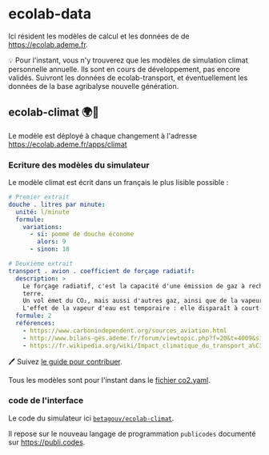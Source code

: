 # ecolab-data

Ici résident les modèles de calcul et les données de de https://ecolab.ademe.fr.

:bulb: Pour l'instant, vous n'y trouverez que les modèles de simulation climat personnelle annuelle. Ils sont en cours de développement, pas encore validés. Suivront les données de ecolab-transport, et éventuellement les données de la base agribalyse nouvelle génération.

## ecolab-climat 🌍🥵

Le modèle est déployé à chaque changement à l'adresse https://ecolab.ademe.fr/apps/climat

### Ecriture des modèles du simulateur

Le modèle climat est écrit dans un français le plus lisible possible : 

```yaml
# Premier extrait 
douche . litres par minute:
  unité: l/minute
  formule:
    variations:
      - si: pomme de douche économe
        alors: 9
      - sinon: 18

# Deuxième extrait 
transport . avion . coefficient de forçage radiatif:
  description: >
    Le forçage radiatif, c'est la capacité d'une émission de gaz à rechauffer la
    terre.
    Un vol émet du CO₂, mais aussi d'autres gaz, ainsi que de la vapeur libérée en haute altitude. Le forçage radiatif de ces émissions est conséquent et doit donc être pris en compte, mais c'est une estimation très compliquée.
    L'effet de la vapeur d'eau est temporaire : elle disparaît à court-terme par rapport au CO₂ qui reste très longtemps présent. Son effet n'en reste pas moins massif.
  formule: 2
  références:
    - https://www.carbonindependent.org/sources_aviation.html
    - http://www.bilans-ges.ademe.fr/forum/viewtopic.php?f=20&t=4009&sid=dea7e08c81c2f723b803d27e7e2a8797
    - https://fr.wikipedia.org/wiki/Impact_climatique_du_transport_a%C3%A9rien#Pond%C3%A9ration_des_%C3%A9missions

```

:pen: Suivez [le guide pour contribuer](https://github.com/betagouv/ecolab-data/blob/master/CONTRIBUTING.md).

Tous les modèles sont pour l'instant dans le [fichier co2.yaml](https://github.com/betagouv/ecolab-climat/blob/master/co2.yaml).



### code de l'interface

Le code du simulateur ici [`betagouv/ecolab-climat`](https://github.com/betagouv/ecolab-climat).

Il repose sur le nouveau langage de programmation `publicodes` documenté sur https://publi.codes.
